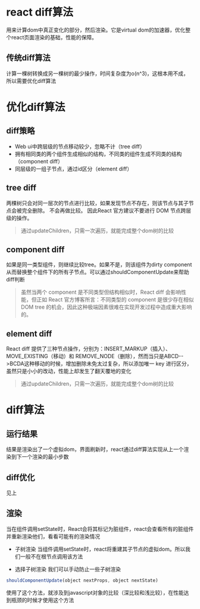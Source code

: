 


# react diff算法
用来计算dom中真正变化的部分，然后渲染。它是virtual dom的加速器，优化整个react页面渲染的基础，性能的保障。
## 传统diff算法
计算一棵树转换成另一棵树的最少操作，时间复杂度为o(n^3)，这根本用不成，所以需要优化diff算法




# 优化diff算法
## diff策略
- Web ui中跨层级的节点移动较少，忽略不计（tree diff）
- 拥有相同类的两个组件生成相似的结构，不同类的组件生成不同类的结构（component diff）
- 同层级的一组子节点，通过id区分（element diff）

## tree diff
两棵树只会对同一层次的节点进行比较，如果发现节点不存在，则该节点与其子节点会被完全删除。
不会再做比较。
因此React 官方建议不要进行 DOM 节点跨层级的操作。
> 通过updateChildren，只需一次遍历，就能完成整个dom树的比较

## component diff
如果是同一类型组件，则继续比较tree。如果不是，则该组件为dirty component从而替换整个组件下的所有子节点。可以通过shouldComponentUpdate来帮助diff判断
> 虽然当两个 component 是不同类型但结构相似时，React diff 会影响性能，但正如 React 官方博客所言：不同类型的 component 是很少存在相似 DOM tree 的机会，因此这种极端因素很难在实现开发过程中造成重大影响的。

## element diff
React diff 提供了三种节点操作，分别为：INSERT_MARKUP（插入）、MOVE_EXISTING（移动）和 REMOVE_NODE（删除），然而当只是ABCD-->BCDA这种移动的时候，增加删除未免太过复杂，所以添加唯一 key 进行区分，虽然只是小小的改动，性能上却发生了翻天覆地的变化
> 通过updateChildren，只需一次遍历，就能完成整个dom树的比较






# diff算法
## 运行结果
结果是渲染出了一个虚拟dom，界面刷新时，react通过diff算法实现从上一个渲染到下一个渲染的最小步数

## diff优化
见上

## 渲染
当在组件调用setState时，React会将其标记为脏组件，react会查看所有的脏组件并重新渲染他们，看看可能有的渲染情况

- 子树渲染
当组件调用setState时，react将重建其子节点的虚拟dom。所以我们一般不在根节点调用该方法

- 选择子树渲染
我们可以手动防止一些子树渲染
```js
shouldComponentUpdate(object nextProps, object nextState)
```
使用了这个方法，就涉及到javascript对象的比较（深比较和浅比较），在性能达到瓶颈的时候才使用这个方法


